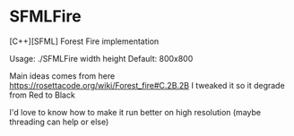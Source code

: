 # SFMLFire
[C++][SFML] Forest Fire implementation

Usage: ./SFMLFire width height
Default: 800x800

Main ideas comes from here
https://rosettacode.org/wiki/Forest_fire#C.2B.2B
I tweaked it so it degrade from Red to Black

I'd love to know how to make it run better on high resolution (maybe threading can help or else)
